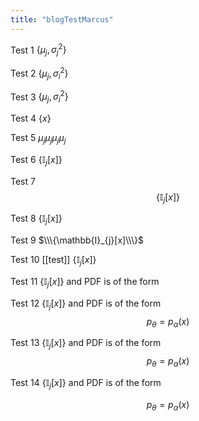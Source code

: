```yaml
---
title: "blogTestMarcus"
---
```

Test 1 $\lbrace\mu_j,\sigma^2_j\rbrace$

Test 2 $\lbrace \mu_j, \sigma^2_i \rbrace$ 

Test 3 $\lbrace \mu_{j}, \sigma^2_{i} \rbrace$ 

Test 4 $\{x\}$

Test 5 $\mu_j \mu_j {\mu_j} \mu_{j}$

Test 6 $\lbrace \mathbb{I}_j[x]\rbrace$

Test 7 $$\lbrace \mathbb{I}_j[x]\rbrace$$

Test 8 $\{\mathbb{I}_{j}[x]\}$

Test 9 $\\\{\mathbb{I}_{j}[x]\\\}$

Test 10 [[test]] $\lbrace \mathbb{I}_j[x]\rbrace$

Test 11 $\lbrace\mathbb{I}_j[x]\rbrace$ and PDF is of the form

Test 12 $\lbrace\mathbb{I}_j[x]\rbrace$ and PDF is of the form $$p_\theta = p_\alpha(x)$$

Test 13 $\lbrace\mathbb{I}_j[x]\rbrace$ and PDF is of the form 
$$p_\theta = p_\alpha(x)$$

Test 14 $\lbrace\mathbb{I}_j[x]\rbrace$ and PDF is of the form 

$$p_\theta = p_\alpha(x)$$
